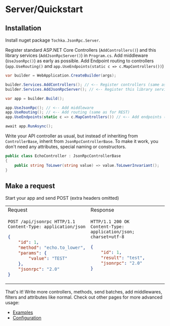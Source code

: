 # Server/Quickstart

## Installation

Install nuget package `Tochka.JsonRpc.Server`.

Register standard ASP.NET Core Controllers (`AddControllers()`) and this library services (`AddJsonRpcServer()`) in `Program.cs`. Add middleware (`UseJsonRpc()`) as early as possible. Add Endpoint routing to controllers (`app.UseRouting()` and `app.UseEndpoints(static c => c.MapControllers())`)

```cs
var builder = WebApplication.CreateBuilder(args);

builder.Services.AddControllers(); // <-- Register controllers (same as for REST)
builder.Services.AddJsonRpcServer(); // <-- Register this library services

var app = builder.Build();

app.UseJsonRpc(); // <-- Add middleware
app.UseRouting(); // <-- Add routing (same as for REST)
app.UseEndpoints(static c => c.MapControllers()) // <-- Add endpoints (same as for REST)

await app.RunAsync();
```

Write your API controller as usual, but instead of inheriting from `ControllerBase`, inherit from `JsonRpcControllerBase`. To make it work, you don't need any attributes, special naming or constructors.

```cs
public class EchoController : JsonRpcControllerBase
{
    public string ToLower(string value) => value.ToLowerInvariant();
}
```

## Make a request

Start your app and send POST (extra headers omitted)

<table>
    <tr>
        <td>
            Request
        </td>
        <td>
            Response
        </td>
    </tr>
<tr>
<td valign="top">

```http
POST /api/jsonrpc HTTP/1.1
Content-Type: application/json
```
```json
{
    "id": 1,
    "method": "echo.to_lower",
    "params": {
        "value": "TEST"
    },
    "jsonrpc": "2.0"
}
```

</td>
<td valign="top">

```http
HTTP/1.1 200 OK
Content-Type: application/json; charset=utf-8
```
```json
{
    "id": 1,
    "result": "test",
    "jsonrpc": "2.0"
}
```

</td>
</tr>
</table>

That's it! Write more controllers, methods, send batches, add middlewares, filters and attributes like normal.
Check out other pages for more advanced usage:

- [Examples](examples)
- [Configuration](configuration)
